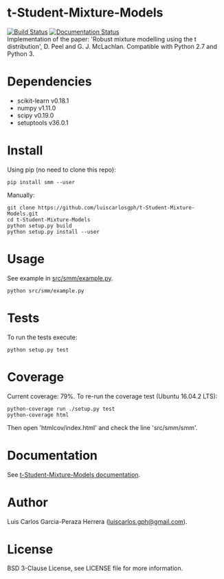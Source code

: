 # t-Student-Mixture-Models
[![Build Status](https://travis-ci.org/luiscarlosgph/t-Student-Mixture-Models.svg?branch=master)](https://travis-ci.org/luiscarlosgph/t-Student-Mixture-Models)
[![Documentation Status](https://readthedocs.org/projects/t-student-mixture-models/badge/?version=latest)](http://t-student-mixture-models.readthedocs.io/en/latest/?badge=latest)  
Implementation of the paper: 'Robust mixture modelling using the t distribution', D. Peel and G. J. McLachlan.
Compatible with Python 2.7 and Python 3.

# Dependencies
* scikit-learn v0.18.1
* numpy v1.11.0
* scipy v0.19.0
* setuptools v36.0.1

# Install
Using pip (no need to clone this repo):
```
pip install smm --user
```
Manually:
```
git clone https://github.com/luiscarlosgph/t-Student-Mixture-Models.git
cd t-Student-Mixture-Models
python setup.py build
python setup.py install --user
```

# Usage
See example in [src/smm/example.py](src/smm/example.py). 
```
python src/smm/example.py
```

# Tests
To run the tests execute:
```
python setup.py test
```

# Coverage
Current coverage: 79%.
To re-run the coverage test (Ubuntu 16.04.2 LTS):
```
python-coverage run ./setup.py test
python-coverage html
```
Then open 'htmlcov/index.html' and check the line 'src/smm/smm'.

# Documentation
See [t-Student-Mixture-Models documentation](http://t-student-mixture-models.readthedocs.io/en/latest).

# Author
Luis Carlos Garcia-Peraza Herrera (luiscarlos.gph@gmail.com).

# License
BSD 3-Clause License, see LICENSE file for more information.
